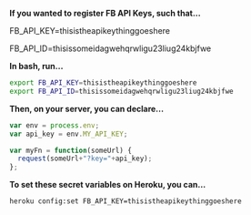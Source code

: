 **If you wanted to register FB API Keys, such that...**

FB_API_KEY=thisistheapikeythinggoeshere

FB_API_ID=thisissomeidagwehqrwligu23liug24kbjfwe

**In bash, run...**
```bash
export FB_API_KEY=thisistheapikeythinggoeshere
export FB_API_ID=thisissomeidagwehqrwligu23liug24kbjfwe
```

**Then, on your server, you can declare...**
```javascript
var env = process.env;
var api_key = env.MY_API_KEY;

var myFn = function(someUrl) {
  request(someUrl+"?key="+api_key);
};
```

**To set these secret variables on Heroku, you can...**
```bash
heroku config:set FB_API_KEY=thisistheapikeythinggoeshere
```
